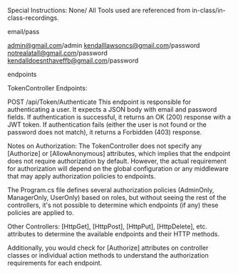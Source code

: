 Special Instructions: None/ All Tools used are referenced from in-class/in-class-recordings.

email/pass

admin@gmail.com/admin
kendalllawsoncs@gmail.com/password
notrealatall@gmail.com/password
kendalldoesnthaveffb@gmail.com/password

endpoints

TokenController Endpoints:

POST /api/Token/Authenticate
This endpoint is responsible for authenticating a user. It expects a JSON body with email and password fields.
If authentication is successful, it returns an OK (200) response with a JWT token.
If authentication fails (either the user is not found or the password does not match), it returns a Forbidden (403) response.

Notes on Authorization:
The TokenController does not specify any [Authorize] or [AllowAnonymous] attributes, which implies that the endpoint does not require authorization by default. However, the actual requirement for authorization will depend on the global configuration or any middleware that may apply authorization policies to endpoints.

The Program.cs file defines several authorization policies (AdminOnly, ManagerOnly, UserOnly) based on roles, but without seeing the rest of the controllers, it's not possible to determine which endpoints (if any) these policies are applied to.

Other Controllers:
[HttpGet], [HttpPost], [HttpPut], [HttpDelete], etc. attributes to determine the available endpoints and their HTTP methods.

Additionally, you would check for [Authorize] attributes on controller classes or individual action methods to understand the authorization requirements for each endpoint.
